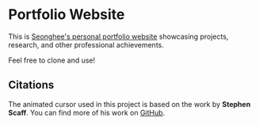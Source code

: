 # Portfolio Website

This is [Seonghee's personal portfolio website](https://shljessie.github.io/) showcasing projects, research, and other professional achievements.

Feel free to clone and use!




## Citations

The animated cursor used in this project is based on the work by **Stephen Scaff**. You can find more of his work on [GitHub](https://github.com/stephenscaff).
